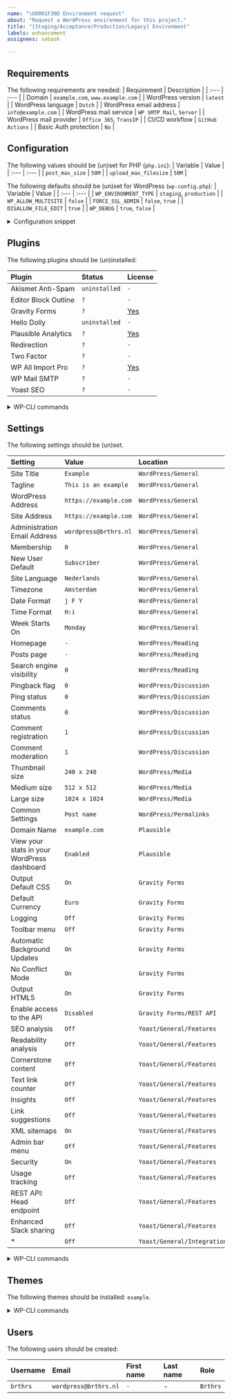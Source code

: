 ```yaml
---
name: "\U0001F30D Environment request"
about: "Request a WordPress environment for this project."
title: "[Staging/Acceptance/Production/Legacy] Environment"
labels: enhancement
assignees: sebask

---
```


## Requirements
The following requirements are needed:
| Requirement | Description |
| :--- | :--- |
| Domain | `example.com`, `www.example.com` |
| WordPress version | `latest` |
| WordPress language | `Dutch` |
| WordPress email address | `info@example.com` |
| WordPress mail service | `WP SMTP Mail`, `Server` |
| WordPress mail provider | `Office 365`, `TransIP` |
| CI/CD workflow | `GitHub Actions` |
| Basic Auth protection | `No` |

## Configuration
The following values should be (un)set for PHP (`php.ini`):
| Variable | Value |
| :--- | :--- |
| `post_max_size` | `50M` |
| `upload_max_filesize` | `50M` |

The following defaults should be (un)set for WordPress (`wp-config.php`):
| Variable | Value |
| :--- | :--- |
| `WP_ENVIRONMENT_TYPE` | `staging`, `production` |
| `WP_ALLOW_MULTISITE` | `false` |
| `FORCE_SSL_ADMIN` | `false`, `true` |
| `DISALLOW_FILE_EDIT` | `true` |
| `WP_DEBUG` | `true`, `false` |

<details>
<summary>Configuration snippet</summary>

```php
/**
 * Set Environment
 *
 * @link https://wordpress.org/support/article/editing-wp-config-php/#wp-environment-type
 */
define('WP_ENVIRONMENT_TYPE', 'production');

/**
 * Enable Multisite/Network
 *
 * @link https://wordpress.org/support/article/editing-wp-config-php/#enable-multisite-network-ability
 */
define('WP_ALLOW_MULTISITE', false);

/**
 * Force SSL for admin screens
 *
 * @link https://developer.wordpress.org/reference/functions/force_ssl_admin/
 */
define('FORCE_SSL_ADMIN', true);

/**
 * Disable the Plugin and Theme File Editor
 *
 * @link https://wordpress.org/support/article/editing-wp-config-php/#disable-the-plugin-and-theme-file-editor
 */
define('DISALLOW_FILE_EDIT', true);

/**
 * For developers: WordPress debugging mode.
 *
 * Change this to true to enable the display of notices during development.
 * It is strongly recommended that plugin and theme developers use WP_DEBUG
 * in their development environments.
 *
 * For information on other constants that can be used for debugging,
 * visit the documentation.
 *
 * @link https://wordpress.org/support/article/debugging-in-wordpress/
 */
define( 'WP_DEBUG', false );

if ( WP_DEBUG ) {
  define( 'WP_DEBUG_LOG', true );
  define( 'WP_DEBUG_DISPLAY', true );
  define( 'CONCATENATE_SCRIPTS', false );
  define( 'SAVEQUERIES', true );
  define( 'SCRIPT_DEBUG', true );
}
```
</details>

## Plugins
The following plugins should be (un)installed:

| Plugin | Status | License |
| :--- | :--- | :--- |
| Akismet Anti-Spam | `uninstalled` | `-` |
| Editor Block Outline | `?` | `-` |
| Gravity Forms | `?` | [Yes](https://www.gravityforms.com/my-account/licenses/) |
| Hello Dolly | `uninstalled` | `-` |
| Plausible Analytics | `?` | [Yes](https://`Plausible`.io/login) |
| Redirection | `?` | `-` |
| Two Factor | `?` | `-` |
| WP All Import Pro | `?` | [Yes](https://www.wpallimport.com/portal/) |
| WP Mail SMTP | `?` | `-` |
| Yoast SEO | `?` | `-` |

<details>
<summary>WP-CLI commands</summary>

```sh
wp plugin uninstall akismet
wp plugin uninstall hello
```
</details>

## Settings
The following settings should be (un)set.

| Setting | Value | Location |
| :--- | :--- | :--- |
| Site Title | `Example` | `WordPress/General` |
| Tagline | `This is an example` | `WordPress/General` |
| WordPress Address | `https://example.com` | `WordPress/General` |
| Site Address | `https://example.com` | `WordPress/General` |
| Administration Email Address | `wordpress@brthrs.nl` | `WordPress/General` |
| Membership | `0` | `WordPress/General` |
| New User Default | `Subscriber` | `WordPress/General` |
| Site Language | `Nederlands` | `WordPress/General` |
| Timezone | `Amsterdam` | `WordPress/General` |
| Date Format | `j F Y` | `WordPress/General` |
| Time Format | `H:i` | `WordPress/General` |
| Week Starts On | `Monday` | `WordPress/General` |
| Homepage | `-` | `WordPress/Reading` |
| Posts page | `-` | `WordPress/Reading` |
| Search engine visibility | `0` | `WordPress/Reading` |
| Pingback flag | `0` | `WordPress/Discussion` |
| Ping status | `0` | `WordPress/Discussion` |
| Comments status | `0` | `WordPress/Discussion` |
| Comment registration | `1` | `WordPress/Discussion` |
| Comment moderation | `1` | `WordPress/Discussion` |
| Thumbnail size | `240 x 240` | `WordPress/Media` |
| Medium size | `512 x 512` | `WordPress/Media` |
| Large size | `1024 x 1024` | `WordPress/Media` |
| Common Settings | `Post name` | `WordPress/Permalinks` |
| Domain Name | `example.com` | `Plausible` |
| View your stats in your WordPress dashboard | `Enabled` | `Plausible` |
| Output Default CSS | `On` | `Gravity Forms` |
| Default Currency | `Euro` | `Gravity Forms` |
| Logging | `Off` | `Gravity Forms` |
| Toolbar menu | `Off` | `Gravity Forms` |
| Automatic Background Updates | `On` | `Gravity Forms` |
| No Conflict Mode | `On` | `Gravity Forms` |
| Output HTML5 | `On` | `Gravity Forms` |
| Enable access to the API | `Disabled` | `Gravity Forms/REST API` |
| SEO analysis | `Off` | `Yoast/General/Features` |
| Readability analysis | `Off` | `Yoast/General/Features` |
| Cornerstone content | `Off` | `Yoast/General/Features` |
| Text link counter | `Off` | `Yoast/General/Features` |
| Insights | `Off` | `Yoast/General/Features` |
| Link suggestions | `Off` | `Yoast/General/Features` |
| XML sitemaps | `On` | `Yoast/General/Features` |
| Admin bar menu | `Off` | `Yoast/General/Features` |
| Security | `On` | `Yoast/General/Features` |
| Usage tracking | `Off` | `Yoast/General/Features` |
| REST API: Head endpoint | `Off` | `Yoast/General/Features` |
| Enhanced Slack sharing | `Off` | `Yoast/General/Features` |
| * | `Off` | `Yoast/General/Integrations` |

<details>
<summary>WP-CLI commands</summary>

```sh
wp option set blogname "Example"
wp option set blogdescription "This is an example"
wp option set timezone_string "Europe/Amsterdam"
wp option set blog_public 0
wp option set default_pingback_flag 0
wp option set default_ping_status 0
wp option set default_comment_status 0
wp option set comment_registration 1
wp option set comment_moderation 1
wp option set thumbnail_size_w 256
wp option set thumbnail_size_h 256
wp option set medium_size_w 512
wp option set medium_size_h 512
wp option set large_size_w 1024
wp option set large_size_h 1024
wp option set permalink_structure "/%postname%/"
```
</details>

## Themes
The following themes should be installed: `example`.

<details>
<summary>WP-CLI commands</summary>

```sh
wp theme uninstall twentytwenty
wp theme uninstall twentytwentyone
wp theme uninstall twentytwentytwo
```
</details>

## Users
The following users should be created:

| Username | Email | First name | Last name | Role |
| :--- | :--- | :--- | :--- | :--- |
| `brthrs` | `wordpress@brthrs.nl` | `-` | - |`Brthrs` | `Super Administrator` |
